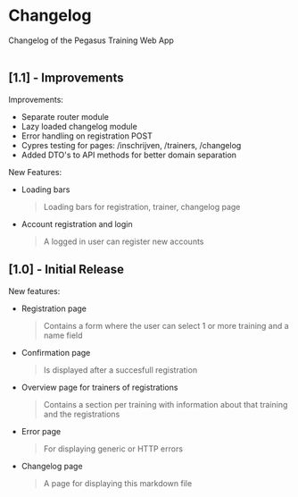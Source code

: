 # Changelog

Changelog of the Pegasus Training Web App
<br/><br/>

## [1.1] - Improvements

Improvements:
- Separate router module
- Lazy loaded changelog module
- Error handling on registration POST
- Cypres testing for pages: /inschrijven, /trainers, /changelog
- Added DTO's to API methods for better domain separation
 
New Features:
- Loading bars
  > Loading bars for registration, trainer, changelog page
- Account registration and login
  > A logged in user can register new accounts

## [1.0] - Initial Release

New features:

- Registration page
  > Contains a form where the user can select 1 or more training and a name field
- Confirmation page
  > Is displayed after a succesfull registration
- Overview page for trainers of registrations
  > Contains a section per training with information about that training and the registrations
- Error page
  > For displaying generic or HTTP errors
- Changelog page
  > A page for displaying this markdown file
